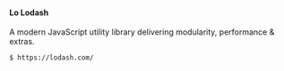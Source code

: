 #### Lo Lodash

A modern JavaScript utility library delivering modularity, performance &
extras.

    $ https://lodash.com/